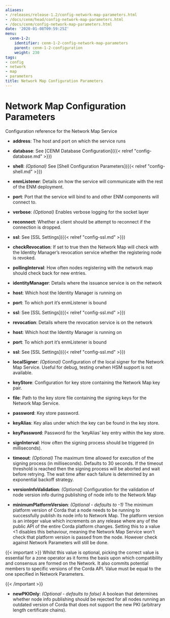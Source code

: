 ```yaml
---
aliases:
- /releases/release-1.2/config-network-map-parameters.html
- /docs/cenm/head/config-network-map-parameters.html
- /docs/cenm/config-network-map-parameters.html
date: '2020-01-08T09:59:25Z'
menu:
  cenm-1-2:
    identifier: cenm-1-2-config-network-map-parameters
    parent: cenm-1-2-configuration
    weight: 230
tags:
- config
- network
- map
- parameters
title: Network Map Configuration Parameters
---
```



# Network Map Configuration Parameters

Configuration reference for the Network Map Service


* **address**:
The host and port on which the service runs


* **database**:
See [CENM Database Configuration]({{< relref "config-database.md" >}})


* **shell**:
*(Optional)*  See [Shell Configuration Parameters]({{< relref "config-shell.md" >}})


* **enmListener**:
Details on how the service will communicate with the rest of the ENM deployment.


* **port**:
Port that the service will bind to and other ENM components will connect to.


* **verbose**:
*(Optional)* Enables verbose logging for the socket layer


* **reconnect**:
Whether a client should be attempt to reconnect if the connection is dropped.


* **ssl**:
See [SSL Settings]({{< relref "config-ssl.md" >}})




* **checkRevocation**:
If set to true then the Network Map will check with the Identity Manager’s revocation
service whether the registering node is revoked.


* **pollingInterval**:
How often nodes registering with the network map should check back for new entries.


* **identityManager**:
Details where the issuance service is on the network


* **host**:
Which host  the Identity Manager is running on


* **port**:
To which port it’s enmListener is bound


* **ssl**:
See [SSL Settings]({{< relref "config-ssl.md" >}})




* **revocation**:
Details where the revocation service is on the network


* **host**:
Which host  the Identity Manager is running on


* **port**:
To which port it’s enmListener is bound


* **ssl**:
See [SSL Settings]({{< relref "config-ssl.md" >}})




* **localSigner**:
*(Optional)* Configuration of the local signer for the Network Map Service. Useful for debug, testing orwhen HSM support is not available.
* **keyStore**:
Configuration for key store containing the Network Map key pair.


* **file**:
Path to the key store file containing the signing keys for the Network Map Service.


* **password**:
Key store password.




* **keyAlias**:
Key alias under which the key can be found in the key store.


* **keyPassword**:
Password for the ‘keyAlias’ key entry within the key store.


* **signInterval**:
How often the signing process should be triggered (in milliseconds).


* **timeout**:
*(Optional)* The maximum time allowed for execution of the signing process (in milliseconds). Defaults
to 30 seconds. If the timeout threshold is reached then the signing process will be aborted and wait
before retrying. The wait time after each failure is determined by an exponential backoff strategy.




* **versionInfoValidation**:
*(Optional)* Configuration for the validation of node version info during publishing of node info to the Network Map


* **minimumPlatformVersion**:
*(Optional - defaults to -1)* The minimum platform version of Corda that a node needs
to be running to successfully publish its node info to Network Map. The platform
version is an integer value which increments on any release where any of the
public API of the entire Corda platform changes. Setting this to a value <1
disables this behaviour, meaning the Network Map Service won’t check that
platform version is passed from the node. However check against Network Parameters
will still be done.


{{< important >}}
Whilst this value is optional, picking the correct value is essential
for a zone operator as it forms the basis upon which compatibility and consensus
are formed on the Network. It also commits potential members to specific versions
of the Corda API. Value must be equal to the one specified in Network Parameters.


{{< /important >}}


* **newPKIOnly**:
*(Optional - defaults to false)* A boolean that determines whether node info publishing should be rejected for all nodes running an outdated
version of Corda that does not support the new PKI (arbitrary length certificate chains).
